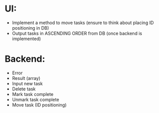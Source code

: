 # UI:
- Implement a method to move tasks (ensure to think about placing ID positioning in DB)
- Output tasks in ASCENDING ORDER from DB (once backend is implemented)

# Backend:
- Error
- Result (array)
- Input new task
- Delete task
- Mark task complete
- Unmark task complete
- Move task (ID positioning)
